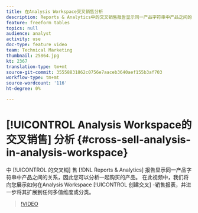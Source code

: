 ```yaml
---
title: 在Analysis Workspace交叉销售分析
description: Reports & Analytics中的交叉销售报告显示同一产品字符串中产品之间的关系，因此您可以分析一起购买的产品。 在此视频中，我们将向您展示如何在Analysis Workspace创建交叉销售报表，并将其进一步扩展到任何多值维度或分类。
feature: freeform tables
topics: null
audience: analyst
activity: use
doc-type: feature video
team: Technical Marketing
thumbnail: 25864.jpg
kt: 2367
translation-type: tm+mt
source-git-commit: 35558831862c0756e7aaceb3640aef155b3af703
workflow-type: tm+mt
source-wordcount: '116'
ht-degree: 0%

---
```



# [!UICONTROL Analysis Workspace的交叉销售] 分析 {#cross-sell-analysis-in-analysis-workspace}

中 [!UICONTROL 的交叉销] 售 [!DNL Reports & Analytics] 报告显示同一产品字符串中产品之间的关系，因此您可以分析一起购买的产品。 在此视频中，我们将向您展示如何在Analysis Workspace [!UICONTROL 创建交叉] -销售报表，并进一步将其扩展到任何多值维度或分类。

>[!VIDEO](https://video.tv.adobe.com/v/25864/?quality=12)

